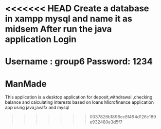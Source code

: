 <<<<<<< HEAD
Create a database in xampp mysql and name it as midsem
After run the java application
Login
==============
Username : group6
Password:  1234
=======
# ManMade
This application is a  desktop application for deposit,withdrawal ,checking balance and calculating interests based on loans
Microfinance application app using java,javafx and mysql
>>>>>>> 0037826b1896ec8f494d126c189e932480e3d5f7
